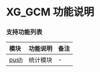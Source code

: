# XG_GCM 功能说明

### 支持功能列表

| 模块 | 功能说明 | 备注 |
| :-- | :------- | :--- |
| [push](push.md) | 统计模块 | - |


